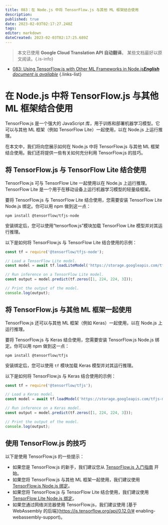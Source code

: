 ```yaml
---
title: 083：在 Node.js 中将 TensorFlow.js 与其他 ML 框架结合使用
description: 
published: true
date: 2023-02-03T02:17:27.248Z
tags: 
editor: markdown
dateCreated: 2023-02-03T02:17:25.689Z
---
```


> 本文已使用 **Google Cloud Translation API 自动翻译**。
某些文档最好以原文阅读。{.is-info}



- [083: Using TensorFlow.js with Other ML Frameworks in Node.js***English** document is available*](/en/Knowledge-base/TensorFlow-js/Learning/083-using-tensorflow-js-with-other-ml-frameworks-in-node-js)
{.links-list}


# 在 Node.js 中将 TensorFlow.js 与其他 ML 框架结合使用

TensorFlow.js 是一个强大的 JavaScript 库，用于训练和部署机器学习模型。它可以与其他 ML 框架（例如 TensorFlow Lite）一起使用，以在 Node.js 上运行推理。

在本文中，我们将向您展示如何在 Node.js 中将 TensorFlow.js 与其他 ML 框架结合使用。我们还将提供一些有关如何充分利用 TensorFlow.js 的技巧。

## 将 TensorFlow.js 与 TensorFlow Lite 结合使用

TensorFlow.js 可与 TensorFlow Lite 一起使用以在 Node.js 上运行推理。 TensorFlow Lite 是一个用于在移动设备上运行机器学习模型的轻量级框架。

要将 TensorFlow.js 与 TensorFlow Lite 结合使用，您需要安装 TensorFlow Lite Node.js 绑定。你可以用 npm 做到这一点：

```
npm install @tensorflow/tfjs-node
```

安装绑定后，您可以使用“tensorflow.js”模块加载 TensorFlow Lite 模型并对其运行推理。

以下是如何将 TensorFlow.js 与 TensorFlow Lite 结合使用的示例：

```javascript
const tf = require('@tensorflow/tfjs-node');

// Load a TensorFlow Lite model.
const model = await tf.loadLiteModel('https://storage.googleapis.com/tfjs-models/tfjs/mobilenet_v1_1.0_224/model.json');

// Run inference on a TensorFlow Lite model.
const output = model.predict(tf.zeros([1, 224, 224, 3]));

// Print the output of the model.
console.log(output);
```

## 将 TensorFlow.js 与其他 ML 框架一起使用

TensorFlow.js 还可以与其他 ML 框架（例如 Keras）一起使用，以在 Node.js 上运行推理。

要将 TensorFlow.js 与 Keras 结合使用，您需要安装 TensorFlow.js Node.js 绑定。你可以用 npm 做到这一点：

```
npm install @tensorflow/tfjs
```

安装绑定后，您可以使用 `tf` 模块加载 Keras 模型并对其运行推理。

以下是如何将 TensorFlow.js 与 Keras 结合使用的示例：

```javascript
const tf = require('@tensorflow/tfjs');

// Load a Keras model.
const model = await tf.loadModel('https://storage.googleapis.com/tfjs-models/tfjs/mobilenet_v1_1.0_224/model.json');

// Run inference on a Keras model.
const output = model.predict(tf.zeros([1, 224, 224, 3]));

// Print the output of the model.
console.log(output);
```

## 使用 TensorFlow.js 的技巧

以下是使用 TensorFlow.js 的一些提示：

- 如果您是 TensorFlow.js 的新手，我们建议您从 [TensorFlow.js 入门指南](https://js.tensorflow.org/tutorials/getting-started.html) 开始。
- 如果您将 TensorFlow.js 与其他 ML 框架一起使用，我们建议使用 [TensorFlow.js Node.js 绑定](https://www.npmjs.com/package/@tensorflow/tfjs)。
- 如果您将 TensorFlow.js 与 TensorFlow Lite 结合使用，我们建议使用 [TensorFlow Lite Node.js 绑定](https://www.npmjs.com/package/@tensorflow/tfjs-node)。
- 如果您通过网络浏览器使用 TensorFlow.js，我们建议使用 [基于 WebAssembly 的后端](https://js.tensorflow.org/api/0.12.0/# enabling-webassembly-support)。
